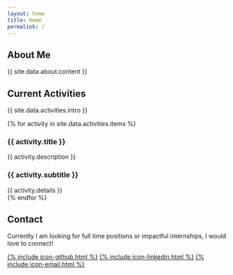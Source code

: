 ```yaml
---
layout: home
title: Home
permalink: /
---
```


## About Me

{{ site.data.about.content }}

## Current Activities

<div class="activities-intro">
{{ site.data.activities.intro }}
</div>

{% for activity in site.data.activities.items %}
<div class="activity-pair">
  <div class="activity-card">
    <h3>{{ activity.title }}</h3>
    {{ activity.description }}
  </div>

  <div class="activity-card">
    <h3>{{ activity.subtitle }}</h3>
    {{ activity.details }}
  </div>
</div>
{% endfor %}

## Contact

Currently I am looking for full time positions or impactful internships, I would love to connect!

<div class="social-links">
  <a href="https://github.com/hwschwab" aria-label="GitHub">{% include icon-github.html %}</a>
  <a href="https://www.linkedin.com/in/harper-schwab/" aria-label="LinkedIn">{% include icon-linkedin.html %}</a>
  <a href="mailto:hwschwab@uchicago.edu" aria-label="Email">{% include icon-email.html %}</a>
</div>